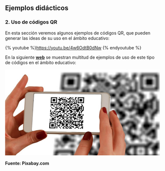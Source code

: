 ## Ejemplos didácticos

### 2\. Uso de códigos QR

En esta sección veremos algunos ejemplos de códigos QR, que pueden generar las ideas de su uso en el ámbito educativo:

{% youtube %}https://youtu.be/4w6OdtB0dNw {% endyoutube %}

En la siguiente **[web](http://www.educacionyculturaaz.com/54-ideas-para-utilizar-los-codigos-qr-en-educacion/)** se muestran multitud de ejemplos de uso de este tipo de códigos en el ámbito educativo:

![](img/qr.png)

**Fuente: Pixabay.com**